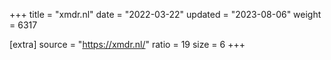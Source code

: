 +++
title = "xmdr.nl"
date = "2022-03-22"
updated = "2023-08-06"
weight = 6317

[extra]
source = "https://xmdr.nl/"
ratio = 19
size = 6
+++
